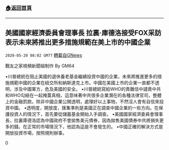 ###  [:house:返回首頁](https://github.com/ourhimalayas/txt)
---

## 美國國家經濟委員會理事長 拉裏·庫德洛接受FOX采訪表示未來將推出更多措施規範在美上市的中國企業
`2020-05-20 08:02 GM77` [轉載自GNews](https://gnews.org/zh-hant/207946/)

戰友之家視頻新聞組制作
By GM64



•川普總統在阻止美國的退休養老基金繼續投資中國的企業，未來將推進更多的措施規範中國的企業在紐交所和納斯達克上市。中國在美國上市的企業一直都不透明，涉及中國軍方，危及美國的安全。
•川普總統寫給WHO的責難信中譴責中共和WHO勾結在一起掩蓋真相，這意味著中共很多企業潛在的各種法律官司，整體上的金融罰款。除非中國企業公開透明，處理好以上事物，不然沒人會有自信來投資中國。
•透明度，開放度，匯集準則是美國正在調查中國企業的一些方向。在保護投資人的情況下，首先要從儲蓄基金開始入手調查。
•美國國家經濟委員會理事長，拉裏庫德洛認為中國政府不會拋售美元債券，因為拋售美國債券中共將損失更多的錢。在正常的市場情況下，他認為這是不會發生的。
•中國正確的解決方式是開放投資市場，按照規則辦事。

0
